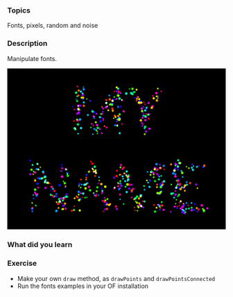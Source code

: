 
### Topics
Fonts, pixels, random and noise

### Description
Manipulate fonts.


![img](bin/data/screenshot.png)

### What did you learn


### Exercise
- Make your own `draw` method, as `drawPoints` and `drawPointsConnected`
- Run the fonts examples in your OF installation
